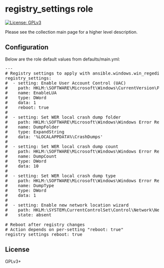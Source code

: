 # registry_settings role

[![License: GPLv3](https://img.shields.io/badge/license-GPLv3-brightgreen.svg)](https://www.gnu.org/licenses/gpl-3.0)

Please see the collection main page for a higher level description.

## Configuration

Below are the role default values from defaults/main.yml:

<pre>
---
# Registry settings to apply with ansible.windows.win_regedit
registry_settings:
#  - setting: Enable User Account Control (UAC)
#    path: HKLM:\SOFTWARE\Microsoft\Windows\CurrentVersion\Policies\System
#    name: EnableLUA
#    type: DWord
#    data: 1
#    reboot: true
#
#  - setting: Set WER local crash dump folder
#    path: HKLM:\SOFTWARE\Microsoft\Windows\Windows Error Reporting\LocalDumps
#    name: DumpFolder
#    type: ExpandString
#    data: '%LOCALAPPDATA%\CrashDumps'
#
#  - setting: Set WER local crash dump count
#    path: HKLM:\SOFTWARE\Microsoft\Windows\Windows Error Reporting\LocalDumps
#    name: DumpCount
#    type: DWord
#    data: 10
#
#  - setting: Set WER local crash dump type
#    path: HKLM:\SOFTWARE\Microsoft\Windows\Windows Error Reporting\LocalDumps
#    name: DumpType
#    type: DWord
#    data: 1
#
#  - setting: Enable new network location wizard
#    path: HKLM:\SYSTEM\CurrentControlSet\Control\Network\NewNetworkWindowOff
#    state: absent

# Reboot after registry changes
# Action depends on per-setting "reboot: true"
registry_settings_reboot: true
</pre>

## License

GPLv3+
